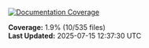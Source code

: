 <!-- Documentation Coverage Badge - Auto-generated by pre-commit hook -->
[![Documentation Coverage](https://img.shields.io/badge/Documentation%20Coverage-1.9%25-red?style=flat&logo=gitbook&logoColor=white)](./documentation-coverage-report.html)

**Coverage:** 1.9% (10/535 files)  
**Last Updated:** 2025-07-15 12:37:30 UTC
